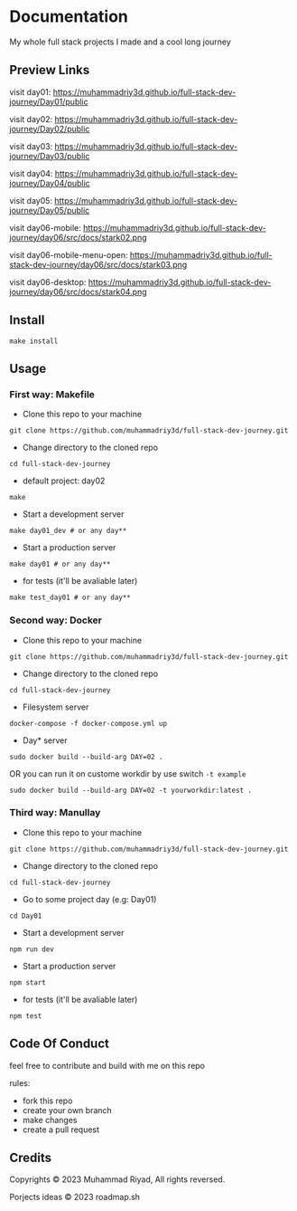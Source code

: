 # Documentation

My whole full stack projects I made and a cool long journey

## Preview Links

visit day01: <https://muhammadriy3d.github.io/full-stack-dev-journey/Day01/public>

visit day02: <https://muhammadriy3d.github.io/full-stack-dev-journey/Day02/public>

visit day03: <https://muhammadriy3d.github.io/full-stack-dev-journey/Day03/public>

visit day04: <https://muhammadriy3d.github.io/full-stack-dev-journey/Day04/public>

visit day05: <https://muhammadriy3d.github.io/full-stack-dev-journey/Day05/public>

visit day06-mobile: <https://muhammadriy3d.github.io/full-stack-dev-journey/day06/src/docs/stark02.png>

visit day06-mobile-menu-open: <https://muhammadriy3d.github.io/full-stack-dev-journey/day06/src/docs/stark03.png>

visit day06-desktop: <https://muhammadriy3d.github.io/full-stack-dev-journey/day06/src/docs/stark04.png>

## Install

```shell
make install
```

## Usage

### First way: Makefile

- Clone this repo to your machine

```shell
git clone https://github.com/muhammadriy3d/full-stack-dev-journey.git
```

- Change directory to the cloned repo

```shell
cd full-stack-dev-journey
```

- default project: day02

```shell
make
```

- Start a development server

```shell
make day01_dev # or any day**
```

- Start a production server

```shell
make day01 # or any day**
```

- for tests (it'll be avaliable later)

```shell
make test_day01 # or any day**
```

### Second way: Docker

- Clone this repo to your machine

```shell
git clone https://github.com/muhammadriy3d/full-stack-dev-journey.git
```

- Change directory to the cloned repo

```shell
cd full-stack-dev-journey
```

- Filesystem server

```shell
docker-compose -f docker-compose.yml up
```

- Day* server

```shell
sudo docker build --build-arg DAY=02 .
```

OR you can run it on custome workdir by use switch `-t example`

```shell
sudo docker build --build-arg DAY=02 -t yourworkdir:latest .
```

### Third way: Manullay

- Clone this repo to your machine

```shell
git clone https://github.com/muhammadriy3d/full-stack-dev-journey.git
```

- Change directory to the cloned repo

```shell
cd full-stack-dev-journey
```

- Go to some project day (e.g: Day01)

```shell
cd Day01
```

- Start a development server

```shell
npm run dev
```

- Start a production server

```shell
npm start
```

- for tests (it'll be avaliable later)

```shell
npm test
```

## Code Of Conduct

feel free to contribute and build with me on this repo

rules:

- fork this repo
- create your own branch
- make changes
- create a pull request

## Credits

Copyrights © 2023 Muhammad Riyad, All rights reversed.

Porjects ideas © 2023 roadmap.sh
